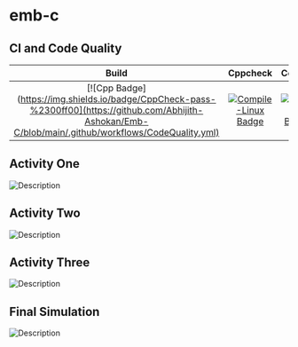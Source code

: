 # emb-c
## CI and Code Quality

|Build|Cppcheck|Codacy|
|:--:|:--:|:--:|
|[![Cpp Badge](https://img.shields.io/badge/CppCheck-pass-%2300ff00](https://github.com/Abhijith-Ashokan/Emb-C/blob/main/.github/workflows/CodeQuality.yml)|[![Compile-Linux Badge](https://img.shields.io/badge/Compile--Linux-Passing-%2302e040)](https://github.com/nikhiljose21/emb-c/actions/workflows/Compile.yml)|[![Codacy Badge](https://app.codacy.com/project/badge/Grade/ea12bf5c9c974db488ef32a5454d4d42)](https://www.codacy.com/gh/nikhiljose21/emb-c/dashboard?utm_source=github.com&amp;utm_medium=referral&amp;utm_content=nikhiljose21/emb-c&amp;utm_campaign=Badge_Grade)|

## Activity One
![Description](https://github.com/nikhiljose21/emb-c/blob/main/photo/act1.png)

## Activity Two
![Description](https://github.com/nikhiljose21/emb-c/blob/main/photo/act2.png)

## Activity Three
![Description](https://github.com/nikhiljose21/emb-c/blob/main/photo/act3.png)


## Final Simulation
![Description](https://github.com/nikhiljose21/emb-c/blob/main/photo/act_final.png)


